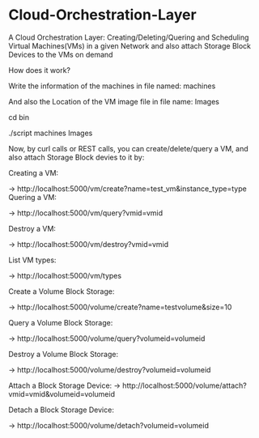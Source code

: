 # Cloud-Orchestration-Layer

A Cloud Orchestration Layer: Creating/Deleting/Quering and Scheduling Virtual Machines(VMs) in a given Network and also attach Storage Block Devices to the VMs on demand

How does it work?

Write the information of the machines in file named: machines

And also the Location of the VM image file in file name: Images

cd bin

./script machines Images

Now, by curl calls or REST calls, you can create/delete/query a VM, and also attach Storage Block devies to it by:

Creating a VM:

-> http://localhost:5000/vm/create?name=test_vm&instance_type=type
Quering a VM:

-> http://localhost:5000/vm/query?vmid=vmid

Destroy a VM:

-> http://localhost:5000/vm/destroy?vmid=vmid

List VM types:

-> http://localhost:5000/vm/types

Create a Volume Block Storage:

-> http://localhost:5000/volume/create?name=test­volume&size=10

Query a Volume Block Storage:

-> http://localhost:5000/volume/query?volumeid=volumeid

Destroy a Volume Block Storage:

-> http://localhost:5000/volume/destroy?volumeid=volumeid

Attach a Block Storage Device:
-> http://localhost:5000/volume/attach?vmid=vmid&volumeid=volumeid

Detach a Block Storage Device:

-> http://localhost:5000/volume/detach?volumeid=volumeid
